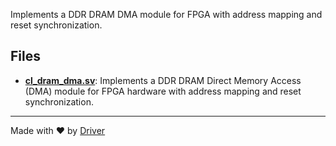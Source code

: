 <!--------------------------------------------------------------------------------->
<!-- IMPORTANT: This file is auto-generated by Driver (https://driver.ai). -------->
<!-- Manual edits may be overwritten on future commits. --------------------------->
<!--------------------------------------------------------------------------------->

Implements a DDR DRAM DMA module for FPGA with address mapping and reset synchronization.


## Files
- **[cl_dram_dma.sv](cl_dram_dma.sv.md)**: Implements a DDR DRAM Direct Memory Access (DMA) module for FPGA hardware with address mapping and reset synchronization.

---
Made with ❤️ by [Driver](https://www.driver.ai/)
